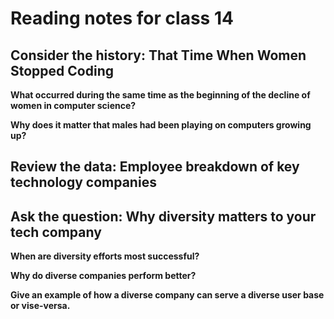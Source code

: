 # Reading notes for class 14

## Consider the history: That Time When Women Stopped Coding

**What occurred during the same time as the beginning of the decline of women in computer science?**

**Why does it matter that males had been playing on computers growing up?**

## Review the data: Employee breakdown of key technology companies

## Ask the question: Why diversity matters to your tech company

**When are diversity efforts most successful?**

**Why do diverse companies perform better?**

**Give an example of how a diverse company can serve a diverse user base or vise-versa.**
